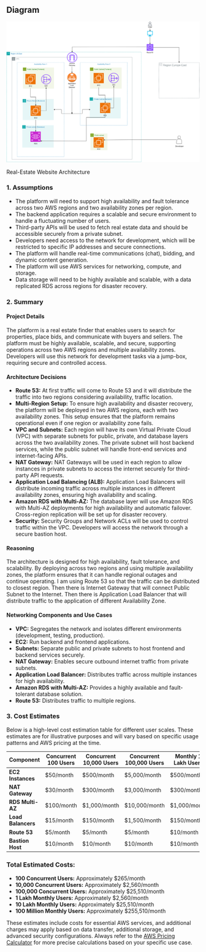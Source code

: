 ## Diagram
![](diagram/network-assignment%20(1).png)

Real-Estate Website Architecture

### 1. **Assumptions**

- The platform will need to support high availability and fault tolerance across two AWS regions and two availability zones per region.
- The backend application requires a scalable and secure environment to handle a fluctuating number of users.
- Third-party APIs will be used to fetch real estate data and should be accessible securely from a private subnet.
- Developers need access to the network for development, which will be restricted to specific IP addresses and secure connections.
- The platform will handle real-time communications (chat), bidding, and dynamic content generation.
- The platform will use AWS services for networking, compute, and storage.
- Data storage will need to be highly available and scalable, with a data replicated RDS across regions for disaster recovery.

### 2. **Summary**

#### **Project Details**
The platform is a real estate finder that enables users to search for properties, place bids, and communicate with buyers and sellers. The platform must be highly available, scalable, and secure, supporting operations across two AWS regions and multiple availability zones. Developers will use this network for development tasks via a jump-box, requiring secure and controlled access.

#### **Architecture Decisions**
- **Route 53:** At first traffic will come to Route 53 and it will distribute the traffic into two regions considering availability, traffic location.
- **Multi-Region Setup:** To ensure high availability and disaster recovery, the platform will be deployed in two AWS regions, each with two availability zones. This setup ensures that the platform remains operational even if one region or availability zone fails.
- **VPC and Subnets:** Each region will have its own Virtual Private Cloud (VPC) with separate subnets for public, private, and database layers across the two availability zones. The private subnet will host backend services, while the public subnet will handle front-end services and internet-facing APIs.
- **NAT Gateway:** NAT Gateways will be used in each region to allow instances in private subnets to access the internet securely for third-party API requests.
- **Application Load Balancing (ALB):** Application Load Balancers will distribute incoming traffic across multiple instances in different availability zones, ensuring high availability and scaling.
- **Amazon RDS with Multi-AZ:** The database layer will use Amazon RDS with Multi-AZ deployments for high availability and automatic failover. Cross-region replication will be set up for disaster recovery.
- **Security:** Security Groups and Network ACLs will be used to control traffic within the VPC. Developers will access the network through a secure bastion host.

#### **Reasoning**
The architecture is designed for high availability, fault tolerance, and scalability. By deploying across two regions and using multiple availability zones, the platform ensures that it can handle regional outages and continue operating. I am using Route 53 so that the traffic can be distributed to closest region. Then there is Internet Gateway that will connect Public Subnet to the Internet. Then there is Application Load Balancer that will distribute traffic to the application of different Availability Zone.

#### **Networking Components and Use Cases**
- **VPC:** Segregates the network and isolates different environments (development, testing, production).
- **EC2:** Run backend and frontend applications.
- **Subnets:** Separate public and private subnets to host frontend and backend services securely.
- **NAT Gateway:** Enables secure outbound internet traffic from private subnets.
- **Application Load Balancer:** Distributes traffic across multiple instances for high availability.
- **Amazon RDS with Multi-AZ:** Provides a highly available and fault-tolerant database solution.
- **Route 53:** Distributes traffic to multiple regions.
  
### 3. **Cost Estimates**

Below is a high-level cost estimation table for different user scales. These estimates are for illustrative purposes and will vary based on specific usage patterns and AWS pricing at the time.

| Component              | Concurrent 100 Users | Concurrent 10,000 Users | Concurrent 100,000 Users | Monthly 1 Lakh Users | Monthly 10 Lakh Users | Monthly 100 Million Users |
|------------------------|----------------------|-------------------------|--------------------------|----------------------|-----------------------|---------------------------|
| **EC2 Instances**      | $50/month            | $500/month               | $5,000/month              | $500/month           | $5,000/month          | $50,000/month              |
| **NAT Gateway**        | $30/month            | $300/month               | $3,000/month              | $300/month           | $3,000/month          | $30,000/month              |
| **RDS Multi-AZ**       | $100/month           | $1,000/month             | $10,000/month             | $1,000/month         | $10,000/month         | $100,000/month             |
| **Load Balancers**     | $15/month            | $150/month               | $1,500/month              | $150/month           | $1,500/month          | $15,000/month              |
| **Route 53**   | $5/month            | $5/month                | $5/month                 | $10/month            | $10/month             | $40/month                  |
| **Bastion Host**   | $10/month            | $10/month                | $10/month                 | $10/month            | $10/month             | $10/month                  |

### **Total Estimated Costs:**
- **100 Concurrent Users:** Approximately $265/month
- **10,000 Concurrent Users:** Approximately $2,560/month
- **100,000 Concurrent Users:** Approximately $25,510/month
- **1 Lakh Monthly Users:** Approximately $2,560/month
- **10 Lakh Monthly Users:** Approximately $25,510/month
- **100 Million Monthly Users:** Approximately $255,510/month

These estimates include costs for essential AWS services, and additional charges may apply based on data transfer, additional storage, and advanced security configurations. Always refer to the [AWS Pricing Calculator](https://calculator.aws/#/) for more precise calculations based on your specific use case.